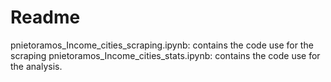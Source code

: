 # Readme
 	
  pnietoramos_Income_cities_scraping.ipynb: contains the code use for the scraping
  pnietoramos_Income_cities_stats.ipynb: contains the code use for the analysis.
 



